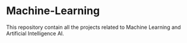 # Machine-Learning
This repository contain all the projects related to Machine Learning and Artificial Intelligence AI.
